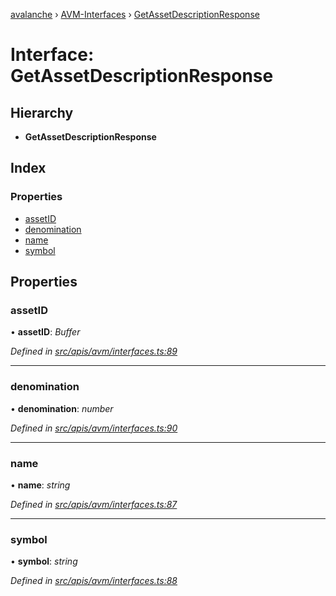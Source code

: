 [avalanche](../README.md) › [AVM-Interfaces](../modules/avm_interfaces.md) › [GetAssetDescriptionResponse](avm_interfaces.getassetdescriptionresponse.md)

# Interface: GetAssetDescriptionResponse

## Hierarchy

* **GetAssetDescriptionResponse**

## Index

### Properties

* [assetID](avm_interfaces.getassetdescriptionresponse.md#assetid)
* [denomination](avm_interfaces.getassetdescriptionresponse.md#denomination)
* [name](avm_interfaces.getassetdescriptionresponse.md#name)
* [symbol](avm_interfaces.getassetdescriptionresponse.md#symbol)

## Properties

###  assetID

• **assetID**: *Buffer*

*Defined in [src/apis/avm/interfaces.ts:89](https://github.com/ava-labs/avalanchejs/blob/8033096/src/apis/avm/interfaces.ts#L89)*

___

###  denomination

• **denomination**: *number*

*Defined in [src/apis/avm/interfaces.ts:90](https://github.com/ava-labs/avalanchejs/blob/8033096/src/apis/avm/interfaces.ts#L90)*

___

###  name

• **name**: *string*

*Defined in [src/apis/avm/interfaces.ts:87](https://github.com/ava-labs/avalanchejs/blob/8033096/src/apis/avm/interfaces.ts#L87)*

___

###  symbol

• **symbol**: *string*

*Defined in [src/apis/avm/interfaces.ts:88](https://github.com/ava-labs/avalanchejs/blob/8033096/src/apis/avm/interfaces.ts#L88)*
